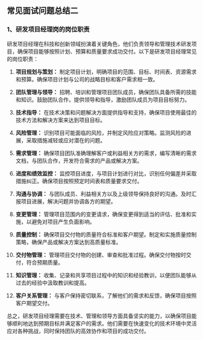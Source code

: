 ## 常见面试问题总结二

### 1、研发项目经理岗的岗位职责

研发项目经理在科技和创新领域扮演着关键角色，他们负责领导和管理技术研发项目，确保项目能够按照计划、预算和质量要求成功交付。以下是研发项目经理常见的岗位职责：

1. **项目规划与策划：** 制定项目计划，明确项目的范围、目标、时间表、资源需求和预算。确保项目计划与公司的战略目标和客户需求相一致。

2. **团队管理与领导：** 招聘、培训和管理项目团队成员，确保团队具备所需的技能和知识。鼓励团队合作，提供领导和指导，激励团队成员为项目目标努力。

3. **技术指导：** 在技术决策和问题解决方面提供指导和支持，确保项目使用最佳的技术方法和解决方案来达到项目目标。

4. **风险管理：** 识别项目可能面临的风险，并制定风险应对策略。监测风险的进展，采取措施减轻或应对潜在的问题。

5. **需求管理：** 确保项目团队准确理解客户或利益相关方的需求，编写清晰的需求文档，与团队合作，开发符合需求的产品或解决方案。

6. **进度和绩效监控：** 监控项目进度，与项目计划进行对比，识别任何偏差并采取措施纠正。确保项目按照预定时间表和质量要求交付。

7. **沟通与协调：** 与团队成员、利益相关方以及上级领导保持良好的沟通。及时汇报项目进展，解决问题并协调各方的期望。

8. **变更管理：** 管理项目范围内的变更请求，确保变更得到适当的评估、批准和实施，以避免对项目产生负面影响。

9. **质量控制：** 确保项目交付物的质量符合标准和客户期望。制定和实施质量控制策略，确保产品或解决方案达到高质量标准。

10. **交付物管理：** 管理项目交付物的创建、审查和批准过程。确保交付物按时交付，符合预期质量。

11. **知识管理：** 收集、记录和共享项目过程中的知识和经验教训，以便团队能够从过去的经验中汲取教训和提高。

12. **客户关系管理：** 与客户保持密切联系，了解他们的需求和反馈，确保项目按照客户期望交付。

总之，研发项目经理需要在技术、管理和领导方面具备坚实的能力，以确保项目能够顺利地达到预期目标并满足客户的需求。他们需要在快速变化的技术环境中灵活应对各种挑战，同时保持团队的高效协作和项目的成功交付。
